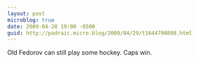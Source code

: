 ```yaml
---
layout: post
microblog: true
date: 2009-04-28 19:00 -0500
guid: http://padraic.micro.blog/2009/04/29/t1644790898.html
---
```

Old Fedorov can still play some hockey. Caps win.
